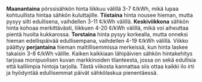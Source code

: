 **Maanantaina** pörssisähkön hinta liikkuu välillä 3-7 ¢/kWh, mikä lupaa kohtuullista hintaa sähkön kuluttajille. **Tiistaina** hinta nousee hieman, mutta pysyy silti edullisena, vaihdellen 3-11 ¢/kWh välillä. **Keskiviikkona** sähkön hinta kohoaa merkittävästi, liikkuen 4-20 ¢/kWh välillä, mikä voi aiheuttaa pientä huolta kukkarossa. **Torstaina** hinta pysyy korkealla, mutta onneksi hieman edellispäivää edullisempana, vaihdellen 4-19 ¢/kWh välillä. Viikko päättyy **perjantaina** hieman maltillisemmissa merkeissä, kun hinta laskee takaisin 3-8 ¢/kWh välille. Kaiken kaikkiaan lähipäivien sähkön hintakehitys tarjoaa monipuolisen kuvan markkinoiden tilanteesta, jossa on sekä edullisia että kalliimpia hintoja tarjolla. Tästä viikosta kannattaa siis ottaa kaikki ilo irti ja hyödyntää edullisemmat päivät sähkölaskua pienentäessä.